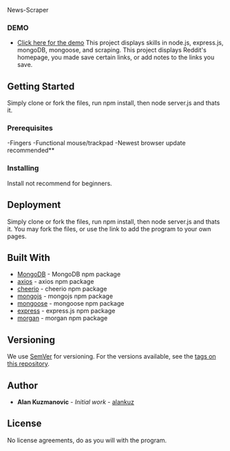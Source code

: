 News-Scraper

### DEMO 

* [Click here for the demo](https://nameless-beyond-21542.herokuapp.com/)
This project displays skills in node.js, express.js, mongoDB, mongoose, and scraping. This project displays Reddit's homepage, you made save certain links, or add notes to the links you save. 
## Getting Started

Simply clone or fork the files, run npm install, then node server.js and thats it. 

### Prerequisites

-Fingers
-Functional mouse/trackpad
-Newest browser update recommended**

### Installing
Install not recommend for beginners.

## Deployment

Simply clone or fork the files, run npm install, then node server.js and thats it. 
You may fork the files, or use the link to add the program to your own pages.

## Built With

* [MongoDB](https://www.npmjs.com/package/monogodb) - MongoDB npm package
* [axios](https://www.npmjs.com/package/axios) - axios npm package
* [cheerio](https://www.npmjs.com/package/cheerio) - cheerio npm package
* [mongojs](https://www.npmjs.com/package/mongojs) - mongojs npm package
* [mongoose](https://www.npmjs.com/package/mongoose) - mongoose npm package
* [express](https://www.npmjs.com/package/express) - express.js npm package
* [morgan](https://www.npmjs.com/package/morgan) - morgan npm package



## Versioning

We use [SemVer](http://semver.org/) for versioning. For the versions available, see the [tags on this repository](https://github.com/alankuz/RPS-Multiplayer/tags). 

## Author

* **Alan Kuzmanovic** - *Initial work* - [alankuz](https://github.com/alankuz)

## License

No license agreements, do as you will with the program. 
